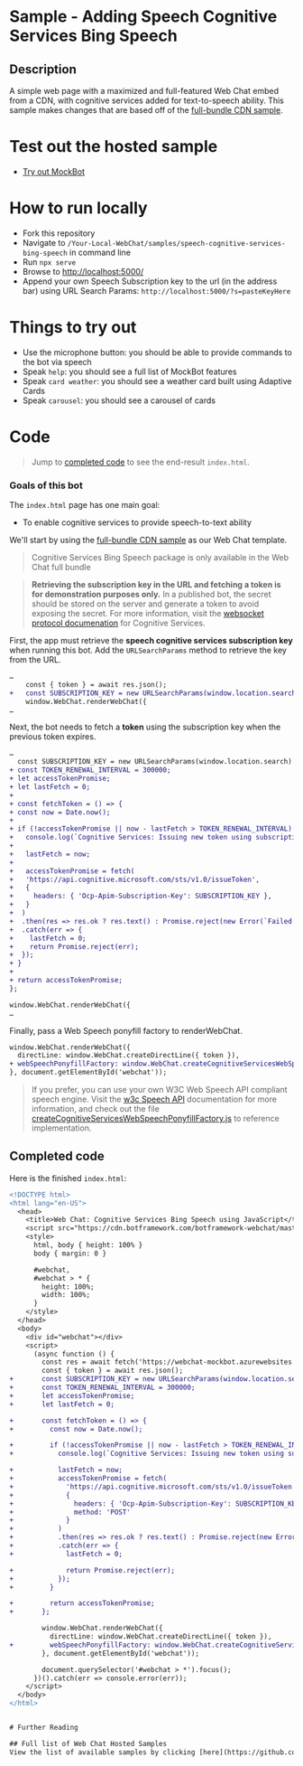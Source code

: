 # Sample -  Adding Speech Cognitive Services Bing Speech

## Description
A simple web page with a maximized and full-featured Web Chat embed from a CDN, with cognitive services added for text-to-speech ability. This sample makes changes that are based off of the [full-bundle CDN sample](./../full-bundle/README.md).

# Test out the hosted sample
- [Try out MockBot](https://microsoft.github.io/BotFramework-WebChat/speech-cognitive-services-bing-speech)

# How to run locally
- Fork this repository
- Navigate to `/Your-Local-WebChat/samples/speech-cognitive-services-bing-speech` in command line
- Run `npx serve`
- Browse to [http://localhost:5000/](http://localhost:5000/)
- Append your own Speech Subscription key to the url (in the address bar) using URL Search Params: `http://localhost:5000/?s=pasteKeyHere`

# Things to try out
- Use the microphone button: you should be able to provide commands to the bot via speech
- Speak `help`: you should see a full list of MockBot features
- Speak `card weather`: you should see a weather card built using Adaptive Cards
- Speak `carousel`: you should see a carousel of cards

# Code
> Jump to [completed code](#completed-code) to see the end-result `index.html`.

### Goals of this bot
The `index.html` page has one main goal:
- To enable cognitive services to provide speech-to-text ability

We'll start by using the [full-bundle CDN sample](../full-bundle/README.md) as our Web Chat template.
> Cognitive Services Bing Speech package is only available in the Web Chat full bundle

> **Retrieving the subscription key in the URL and fetching a token is for demonstration purposes only.** In a published bot, the secret should be stored on the server and generate a token to avoid exposing the secret. For more information, visit the [websocket protocol documenation](https://docs.microsoft.com/en-us/azure/cognitive-services/speech/api-reference-rest/websocketprotocol#authorization) for Cognitive Services.

First, the app must retrieve the __speech cognitive services subscription key__ when running this bot. Add the `URLSearchParams` method to retrieve the key from the URL.

```diff
…
    const { token } = await res.json();
+   const SUBSCRIPTION_KEY = new URLSearchParams(window.location.search).get('s');
    window.WebChat.renderWebChat({
…
```


Next, the bot needs to fetch a **token** using the subscription key when the previous token expires.

```diff
…
  const SUBSCRIPTION_KEY = new URLSearchParams(window.location.search).get('s');
+ const TOKEN_RENEWAL_INTERVAL = 300000;
+ let accessTokenPromise;
+ let lastFetch = 0;
+
+ const fetchToken = () => {
+ const now = Date.now();
+
+ if (!accessTokenPromise || now - lastFetch > TOKEN_RENEWAL_INTERVAL) {
+   console.log(`Cognitive Services: Issuing new token using subscription key`);
+
+   lastFetch = now;
+
+   accessTokenPromise = fetch(
+   'https://api.cognitive.microsoft.com/sts/v1.0/issueToken',
+   {
+     headers: { 'Ocp-Apim-Subscription-Key': SUBSCRIPTION_KEY },
+   }
+  )
+  .then(res => res.ok ? res.text() : Promise.reject(new Error(`Failed to issue token`)))
+  .catch(err => {
+    lastFetch = 0;
+    return Promise.reject(err);
+  });
+ }
+
+ return accessTokenPromise;
};

window.WebChat.renderWebChat({
…
```


Finally, pass a Web Speech ponyfill factory to renderWebChat.
```diff
window.WebChat.renderWebChat({
  directLine: window.WebChat.createDirectLine({ token }),
+ webSpeechPonyfillFactory: window.WebChat.createCognitiveServicesWebSpeechPonyfillFactory({ fetchToken })
}, document.getElementById('webchat'));
```

> If you prefer, you can use your own W3C Web Speech API compliant speech engine. Visit the [w3c Speech API](https://w3c.github.io/speech-api/) documentation for more information, and check out the file [createCognitiveServicesWebSpeechPonyfillFactory.js](./../packages\bundle\src\createCognitiveServicesWebSpeechPonyfillFactory.js) to reference implementation.



## Completed code
Here is the finished `index.html`:

```diff
<!DOCTYPE html>
<html lang="en-US">
  <head>
    <title>Web Chat: Cognitive Services Bing Speech using JavaScript</title>
    <script src="https://cdn.botframework.com/botframework-webchat/master/webchat.js"></script>
    <style>
      html, body { height: 100% }
      body { margin: 0 }

      #webchat,
      #webchat > * {
        height: 100%;
        width: 100%;
      }
    </style>
  </head>
  <body>
    <div id="webchat"></div>
    <script>
      (async function () {
        const res = await fetch('https://webchat-mockbot.azurewebsites.net/directline/token', { method: 'POST' });
        const { token } = await res.json();
+       const SUBSCRIPTION_KEY = new URLSearchParams(window.location.search).get('s');
+       const TOKEN_RENEWAL_INTERVAL = 300000;
+       let accessTokenPromise;
+       let lastFetch = 0;

+       const fetchToken = () => {
+         const now = Date.now();

+         if (!accessTokenPromise || now - lastFetch > TOKEN_RENEWAL_INTERVAL) {
+           console.log(`Cognitive Services: Issuing new token using subscription key`);

+           lastFetch = now;
+           accessTokenPromise = fetch(
+             'https://api.cognitive.microsoft.com/sts/v1.0/issueToken',
+             {
+               headers: { 'Ocp-Apim-Subscription-Key': SUBSCRIPTION_KEY },
+               method: 'POST'
+             }
+           )
+           .then(res => res.ok ? res.text() : Promise.reject(new Error(`Failed to issue token`)))
+           .catch(err => {
+             lastFetch = 0;

+             return Promise.reject(err);
+           });
+         }

+         return accessTokenPromise;
+       };

        window.WebChat.renderWebChat({
          directLine: window.WebChat.createDirectLine({ token }),
+         webSpeechPonyfillFactory: window.WebChat.createCognitiveServicesWebSpeechPonyfillFactory({ fetchToken })
        }, document.getElementById('webchat'));

        document.querySelector('#webchat > *').focus();
      })().catch(err => console.error(err));
    </script>
  </body>
</html>


# Further Reading

## Full list of Web Chat Hosted Samples
View the list of available samples by clicking [here](https://github.com/Microsoft/BotFramework-WebChat/tree/master/samples)
